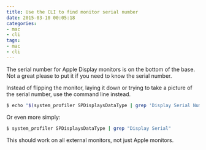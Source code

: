 ```yaml
---
title: Use the CLI to find monitor serial number
date: 2015-03-10 00:05:18
categories:
- mac
- cli
tags:
- mac
- cli
---
```


The serial number for Apple Display monitors is on the bottom of the base. Not a great please to put it if you need to know the serial number.

Instead of flipping the monitor, laying it down or trying to take a picture of the serial number, use the command line instead.

```bash
$ echo "$(system_profiler SPDisplaysDataType | grep 'Display Serial Number' | awk '{print $4}')"
```
Or even more simply:

```bash
$ system_profiler SPDisplaysDataType | grep "Display Serial"
```

This should work on all external monitors, not just Apple monitors.
